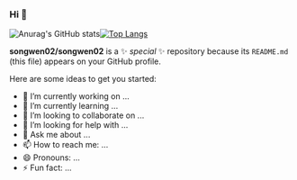 ### Hi 👋


![Anurag's GitHub stats](https://github-readme-stats.vercel.app/api?username=songwen02&show_icons=true&theme=highcontrast)[![Top Langs](https://github-readme-stats.vercel.app/api/top-langs/?username=songwen02&layout=compact)](https://github.com/anuraghazra/github-readme-stats)


**songwen02/songwen02** is a ✨ _special_ ✨ repository because its `README.md` (this file) appears on your GitHub profile.

Here are some ideas to get you started:

- 🔭 I’m currently working on ...
- 🌱 I’m currently learning ...
- 👯 I’m looking to collaborate on ...
- 🤔 I’m looking for help with ...
- 💬 Ask me about ...
- 📫 How to reach me: ...
- 😄 Pronouns: ...
- ⚡ Fun fact: ...

